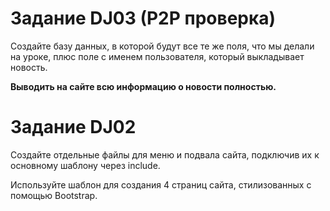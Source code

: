 # Задание DJ03 (P2P проверка)

Создайте базу данных, в которой будут все те же поля, что мы делали на уроке, плюс поле с именем пользователя, который выкладывает новость.

**Выводить на сайте всю информацию о новости полностью.**



# Задание DJ02

Создайте отдельные файлы для меню и подвала сайта, подключив их к основному шаблону через include.

Используйте шаблон для создания 4 страниц сайта, стилизованных с помощью Bootstrap. 